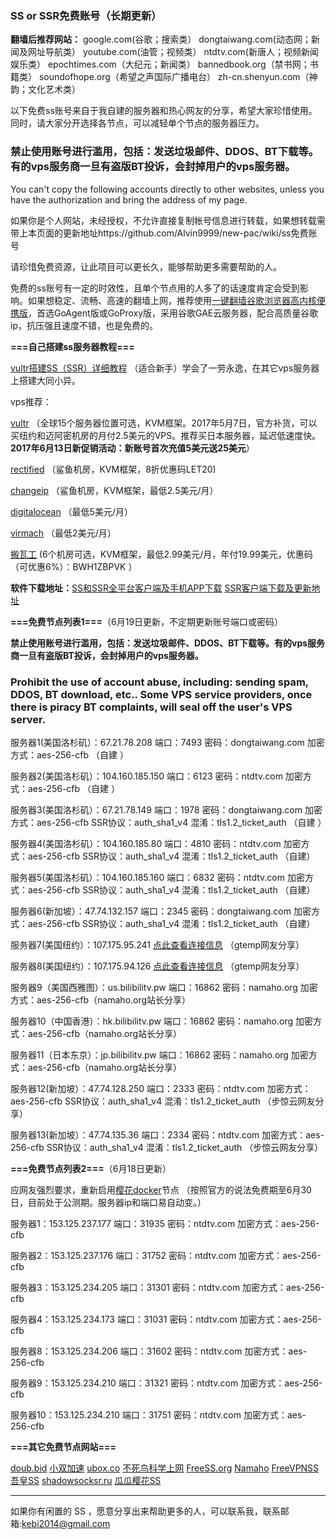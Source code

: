 ### SS or SSR免费账号（长期更新）

**翻墙后推荐网站：** google.com(谷歌；搜索类） dongtaiwang.com(动态网；新闻及网址导航类）  youtube.com(油管；视频类）  ntdtv.com(新唐人；视频新闻娱乐类）    epochtimes.com（大纪元；新闻类）   bannedbook.org（禁书网；书籍类）   soundofhope.org（希望之声国际广播电台）
    zh-cn.shenyun.com（神韵；文化艺术类）

以下免费ss账号来自于我自建的服务器和热心网友的分享，希望大家珍惜使用。同时，请大家分开选择各节点，可以减轻单个节点的服务器压力。

### 禁止使用账号进行滥用，包括：发送垃圾邮件、DDOS、BT下载等。有的vps服务商一旦有盗版BT投诉，会封掉用户的vps服务器。

You can't copy the following accounts directly to other websites, unless you have the authorization and bring the address of my page.

如果你是个人网站，未经授权，不允许直接复制帐号信息进行转载，如果想转载需带上本页面的更新地址https://github.com/Alvin9999/new-pac/wiki/ss免费账号  

请珍惜免费资源，让此项目可以更长久，能够帮助更多需要帮助的人。

免费的ss账号有一定的时效性，且单个节点用的人多了的话速度肯定会受到影响。如果想稳定、流畅、高速的翻墙上网，推荐使用[一键翻墙谷歌浏览器高内核便携版](https://github.com/Alvin9999/new-pac/wiki/%E9%AB%98%E5%86%85%E6%A0%B8%E4%BE%BF%E6%90%BA%E7%89%88)，首选GoAgent版或GoProxy版，采用谷歌GAE云服务器，配合高质量谷歌ip，抗压强且速度不错，也是免费的。

**===自己搭建ss服务器教程===**

[vultr搭建SS（SSR）详细教程](https://github.com/Alvin9999/new-pac/wiki/%E8%87%AA%E5%BB%BAss%E6%9C%8D%E5%8A%A1%E5%99%A8%E6%95%99%E7%A8%8B) （适合新手）学会了一劳永逸，在其它vps服务器上搭建大同小异。

vps推荐：

[vultr](http://www.vultr.com/?ref=7048874) （全球15个服务器位置可选，KVM框架。2017年5月7日，官方补货，可以买纽约和迈阿密机房的月付2.5美元的VPS。推荐买日本服务器，延迟低速度快。**2017年6月13日新促销活动：新账号首次充值5美元送25美元**） 

[rectified](https://secure.rectified.net/cart.php) （鲨鱼机房，KVM框架，8折优惠码LET20)  

[changeip](https://www.changeip.com/accounts/cart.php?gid=9) （鲨鱼机房，KVM框架，最低2.5美元/月）

[digitalocean](https://www.digitalocean.com/) （最低5美元/月）

[virmach](https://billing.virmach.com/cart.php?gid=18) （最低2美元/月）

[搬瓦工](https://bwh1.net/cart.php?a=confproduct&i=1) (6个机房可选，KVM框架，最低2.99美元/月，年付19.99美元，优惠码（可优惠6%）：BWH1ZBPVK ）

**软件下载地址：**[SS和SSR全平台客户端及手机APP下载](https://lai.yuweining.cn/archives/173)   [SSR客户端下载及更新地址](https://github.com/breakwa11/shadowsocks-rss)


**===免费节点列表1===**（6月19日更新，不定期更新账号端口或密码）

**禁止使用账号进行滥用，包括：发送垃圾邮件、DDOS、BT下载等。有的vps服务商一旦有盗版BT投诉，会封掉用户的vps服务器。**

### Prohibit the use of account abuse, including: sending spam, DDOS, BT download, etc.. Some VPS service providers, once there is piracy BT complaints, will seal off the user's VPS server.

服务器1(美国洛杉矶）：67.21.78.208 端口：7493 密码：dongtaiwang.com 加密方式：aes-256-cfb   （自建 ）

服务器2(美国洛杉矶）：104.160.185.150 端口：6123 密码：ntdtv.com 加密方式：aes-256-cfb   （自建 ）

服务器3(美国洛杉矶）：67.21.78.149 端口：1978 密码：dongtaiwang.com  加密方式：aes-256-cfb  SSR协议：auth_sha1_v4  混淆：tls1.2_ticket_auth  （自建 ）

服务器4(美国洛杉矶）：104.160.185.80  端口：4810  密码：ntdtv.com   加密方式：aes-256-cfb   SSR协议：auth_sha1_v4  混淆：tls1.2_ticket_auth （自建）

服务器5(美国洛杉矶）：104.160.185.160  端口：6832  密码：ntdtv.com  加密方式：aes-256-cfb    SSR协议：auth_sha1_v4  混淆：tls1.2_ticket_auth （自建）

服务器6(新加坡）：47.74.132.157  端口：2345  密码：dongtaiwang.com  加密方式：aes-256-cfb    SSR协议：auth_sha1_v4  混淆：tls1.2_ticket_auth （自建）

服务器7(美国纽约）：107.175.95.241 [点此查看连接信息](https://github.com/candy2107/new-pac/blob/ss/data/ss1.md) （gtemp网友分享）

服务器8(美国纽约）：107.175.94.126 [点此查看连接信息](https://github.com/candy2107/new-pac/blob/ss/data/ss2.md) （gtemp网友分享）

服务器9（美国西雅图）：us.bilibilitv.pw  端口：16862  密码：namaho.org  加密方式：aes-256-cfb（namaho.org站长分享）

服务器10（中国香港）：hk.bilibilitv.pw  端口：16862  密码：namaho.org  加密方式：aes-256-cfb（namaho.org站长分享）

服务器11（日本东京）：jp.bilibilitv.pw  端口：16862  密码：namaho.org  加密方式：aes-256-cfb（namaho.org站长分享）

服务器12(新加坡）：47.74.128.250  端口：2333  密码：ntdtv.com  加密方式：aes-256-cfb  SSR协议：auth_sha1_v4  混淆：tls1.2_ticket_auth （步惊云网友分享）

服务器13(新加坡）：47.74.135.36  端口：2334  密码：ntdtv.com  加密方式：aes-256-cfb  SSR协议：auth_sha1_v4  混淆：tls1.2_ticket_auth （步惊云网友分享）

**===免费节点列表2===**（6月18日更新）

应网友强烈要求，重新启用[樱花docker](https://arukas.io/ )节点 （按照官方的说法免费期至6月30日，目前处于公测期。服务器ip和端口易自动变。）

服务器1：153.125.237.177 端口：31935 密码：ntdtv.com 加密方式：aes-256-cfb 

服务器2：153.125.237.176  端口：31752 密码：ntdtv.com 加密方式：aes-256-cfb 

服务器3：153.125.234.205  端口：31301 密码：ntdtv.com 加密方式：aes-256-cfb 

服务器4：153.125.234.173  端口：31031 密码：ntdtv.com 加密方式：aes-256-cfb 

服务器8：153.125.234.206 端口：31602 密码：ntdtv.com 加密方式：aes-256-cfb 

服务器9：153.125.234.210 端口：31321 密码：ntdtv.com 加密方式：aes-256-cfb
 
服务器10：153.125.234.210 端口：31751 密码：ntdtv.com 加密方式：aes-256-cfb 

**===其它免费节点网站===**

[doub.bid](https://doub.bid/sszhfx/)  [小双加速](https://xsjs.yhyhd.org/free-ss) [ubox.co](https://www.vbox.co/)
 [不死鸟科学上网](http://yuweining.cn/leifeng/) [FreeSS.org](http://freess.org/)
 [Namaho](https://www.namaho.org)   [FreeVPNSS](https://get.freevpnss.me/#shadowsocks)  [吾皇SS](https://freessr.xyz/) [shadowsocksr.ru](https://shadowsocksr.ru/)  [瓜瓜樱花SS](http://guaguass.lol/)


***

如果你有闲置的 SS ，愿意分享出来帮助更多的人，可以联系我，联系邮箱:kebi2014@gmail.com 